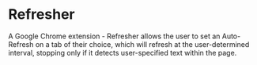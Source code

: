 Refresher
=========

A Google Chrome extension - Refresher allows the user to set an Auto-Refresh on a tab of their choice, which will refresh at the user-determined interval, stopping only if it detects user-specified text within the page.
